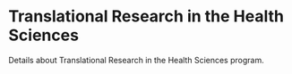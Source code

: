 # Translational Research in the Health Sciences

Details about Translational Research in the Health Sciences program.